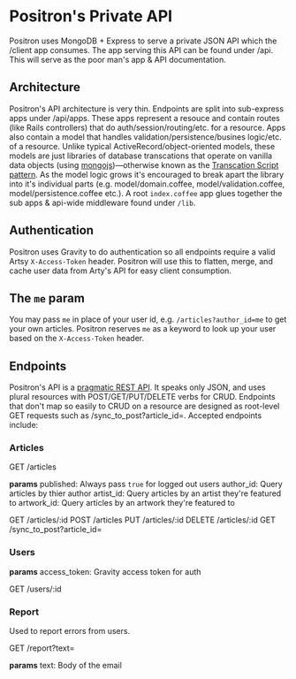 # Positron's Private API

Positron uses MongoDB + Express to serve a private JSON API which the /client app consumes. The app serving this API can be found under /api. This will serve as the poor man's app & API documentation.

## Architecture

Positron's API architecture is very thin. Endpoints are split into sub-express apps under /api/apps. These apps represent a resouce and contain routes (like Rails controllers) that do auth/session/routing/etc. for a resource. Apps also contain a model that handles validation/persistence/busines logic/etc. of a resource. Unlike typical ActiveRecord/object-oriented models, these models are just libraries of database transcations that operate on vanilla data objects (using [mongojs](https://github.com/mafintosh/mongojs))—otherwise known as the [Transcation Script pattern](http://martinfowler.com/eaaCatalog/transactionScript.html). As the model logic grows it's encouraged to break apart the library into it's individual parts (e.g. model/domain.coffee, model/validation.coffee, model/persistence.coffee etc.). A root `index.coffee` app glues together the sub apps & api-wide middleware found under `/lib`.

## Authentication

Positron uses Gravity to do authentication so all endpoints require a valid Artsy `X-Access-Token` header. Positron will use this to flatten, merge, and cache user data from Arty's API for easy client consumption.

## The `me` param

You may pass `me` in place of your user id, e.g. `/articles?author_id=me` to get your own articles. Positron reserves `me` as a keyword to look up your user based on the `X-Access-Token` header.

## Endpoints

Positron's API is a [pragmatic REST API](https://blog.apigee.com/detail/api_design_a_new_model_for_pragmatic_rest). It speaks only JSON, and uses plural resources with POST/GET/PUT/DELETE verbs for CRUD. Endpoints that don't map so easily to CRUD on a resource are designed as root-level GET requests such as /sync_to_post?article_id=. Accepted endpoints include:

### Articles

GET /articles

**params**
published: Always pass `true` for logged out users
author_id: Query articles by thier author
artist_id: Query articles by an artist they're featured to
artwork_id: Query articles by an artwork they're featured to

GET /articles/:id
POST /articles
PUT /articles/:id
DELETE /articles/:id
GET /sync_to_post?article_id=

### Users

**params**
access_token: Gravity access token for auth

GET /users/:id

### Report

Used to report errors from users.

GET /report?text=

**params**
text: Body of the email

